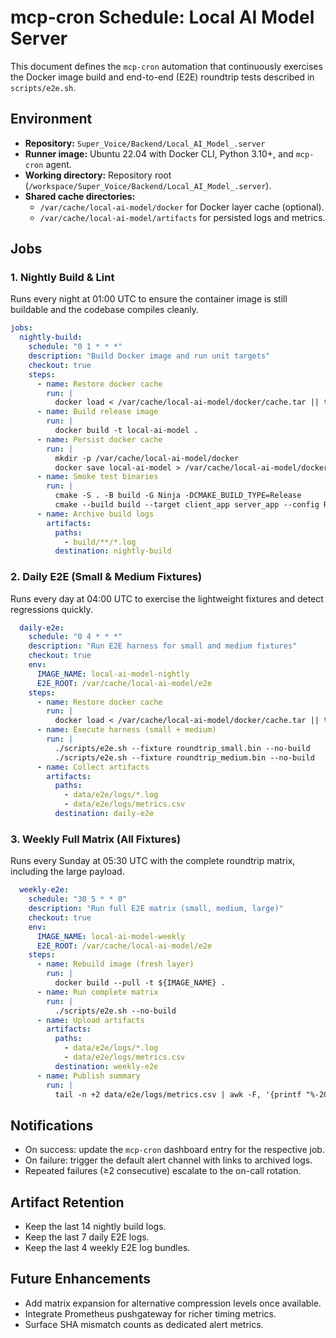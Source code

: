# mcp-cron Schedule: Local AI Model Server

This document defines the `mcp-cron` automation that continuously exercises the Docker image build and end-to-end (E2E) roundtrip tests described in `scripts/e2e.sh`.

## Environment
- **Repository:** `Super_Voice/Backend/Local_AI_Model_.server`
- **Runner image:** Ubuntu 22.04 with Docker CLI, Python 3.10+, and `mcp-cron` agent.
- **Working directory:** Repository root (`/workspace/Super_Voice/Backend/Local_AI_Model_.server`).
- **Shared cache directories:**
  - `/var/cache/local-ai-model/docker` for Docker layer cache (optional).
  - `/var/cache/local-ai-model/artifacts` for persisted logs and metrics.

## Jobs

### 1. Nightly Build & Lint
Runs every night at 01:00 UTC to ensure the container image is still buildable and the codebase compiles cleanly.

```yaml
jobs:
  nightly-build:
    schedule: "0 1 * * *"
    description: "Build Docker image and run unit targets"
    checkout: true
    steps:
      - name: Restore docker cache
        run: |
          docker load < /var/cache/local-ai-model/docker/cache.tar || true
      - name: Build release image
        run: |
          docker build -t local-ai-model .
      - name: Persist docker cache
        run: |
          mkdir -p /var/cache/local-ai-model/docker
          docker save local-ai-model > /var/cache/local-ai-model/docker/cache.tar
      - name: Smoke test binaries
        run: |
          cmake -S . -B build -G Ninja -DCMAKE_BUILD_TYPE=Release
          cmake --build build --target client_app server_app --config Release
      - name: Archive build logs
        artifacts:
          paths:
            - build/**/*.log
          destination: nightly-build
```

### 2. Daily E2E (Small & Medium Fixtures)
Runs every day at 04:00 UTC to exercise the lightweight fixtures and detect regressions quickly.

```yaml
  daily-e2e:
    schedule: "0 4 * * *"
    description: "Run E2E harness for small and medium fixtures"
    checkout: true
    env:
      IMAGE_NAME: local-ai-model-nightly
      E2E_ROOT: /var/cache/local-ai-model/e2e
    steps:
      - name: Restore docker cache
        run: |
          docker load < /var/cache/local-ai-model/docker/cache.tar || true
      - name: Execute harness (small + medium)
        run: |
          ./scripts/e2e.sh --fixture roundtrip_small.bin --no-build
          ./scripts/e2e.sh --fixture roundtrip_medium.bin --no-build
      - name: Collect artifacts
        artifacts:
          paths:
            - data/e2e/logs/*.log
            - data/e2e/logs/metrics.csv
          destination: daily-e2e
```

### 3. Weekly Full Matrix (All Fixtures)
Runs every Sunday at 05:30 UTC with the complete roundtrip matrix, including the large payload.

```yaml
  weekly-e2e:
    schedule: "30 5 * * 0"
    description: "Run full E2E matrix (small, medium, large)"
    checkout: true
    env:
      IMAGE_NAME: local-ai-model-weekly
      E2E_ROOT: /var/cache/local-ai-model/e2e
    steps:
      - name: Rebuild image (fresh layer)
        run: |
          docker build --pull -t ${IMAGE_NAME} .
      - name: Run complete matrix
        run: |
          ./scripts/e2e.sh --no-build
      - name: Upload artifacts
        artifacts:
          paths:
            - data/e2e/logs/*.log
            - data/e2e/logs/metrics.csv
          destination: weekly-e2e
      - name: Publish summary
        run: |
          tail -n +2 data/e2e/logs/metrics.csv | awk -F, '{printf "%-20s %8.2f MiB %8.2f s %8.2f MiB/s\n", $1, $2/1048576, $5/1000, $6}'
```

## Notifications
- On success: update the `mcp-cron` dashboard entry for the respective job.
- On failure: trigger the default alert channel with links to archived logs.
- Repeated failures (≥2 consecutive) escalate to the on-call rotation.

## Artifact Retention
- Keep the last 14 nightly build logs.
- Keep the last 7 daily E2E logs.
- Keep the last 4 weekly E2E log bundles.

## Future Enhancements
- Add matrix expansion for alternative compression levels once available.
- Integrate Prometheus pushgateway for richer timing metrics.
- Surface SHA mismatch counts as dedicated alert metrics.
